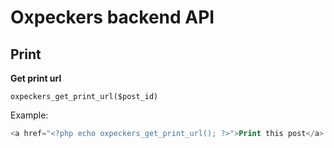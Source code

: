 # Oxpeckers backend API

## Print

**Get print url**

`oxpeckers_get_print_url($post_id)` 

Example:
```php
<a href="<?php echo oxpeckers_get_print_url(); ?>">Print this post</a>

```